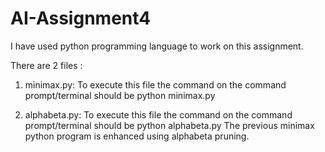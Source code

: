 # AI-Assignment4

I have used python programming language to work on this assignment. 

There are 2 files :
1. minimax.py: To execute this file the command on the command prompt/terminal should be
        python minimax.py

2. alphabeta.py: To execute this file the command on the command prompt/terminal should be
        python alphabeta.py
The previous minimax python program is enhanced using alphabeta pruning. 
